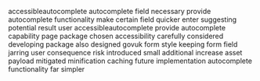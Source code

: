 accessibleautocomplete autocomplete field necessary provide autocomplete functionality make certain field quicker enter suggesting potential result user accessibleautocomplete provide autocomplete capability page package chosen accessibility carefully considered developing package also designed govuk form style keeping form field jarring user consequence risk introduced small additional increase asset payload mitigated minification caching future implementation autocomplete functionality far simpler